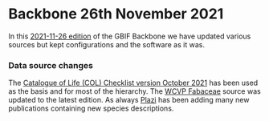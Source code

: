 
# Backbone 26th November 2021

In this [2021-11-26 edition](https://hosted-datasets.gbif.org/datasets/backbone/2021-11-26/) of the GBIF Backbone 
we have updated various sources but kept configurations and the software as it was.

### Data source changes
The [Catalogue of Life (COL) Checklist version October 2021](https://doi.org/10.48580/d4t2) has been used as the basis and for most of the hierarchy.
The [WCVP Fabaceae](https://www.gbif.org/dataset/f7053f73-74fb-4c9f-ab63-de28c61140c2) source was updated to the latest edition.
As always [Plazi](https://www.gbif.org/publisher/7ce8aef0-9e92-11dc-8738-b8a03c50a862) has been adding many new publications 
containing new species descriptions.

